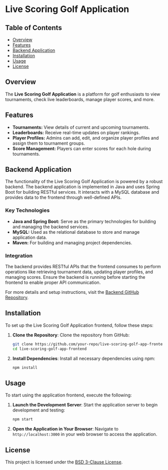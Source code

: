 # Live Scoring Golf Application

## Table of Contents
- [Overview](#overview)
- [Features](#features)
- [Backend Application](#backend-application)
- [Installation](#installation)
- [Usage](#usage)
- [License](#license)

## Overview
The **Live Scoring Golf Application** is a platform for golf enthusiasts to view tournaments, check live leaderboards, manage player scores, and more.

## Features
- **Tournaments:** View details of current and upcoming tournaments.
- **Leaderboards:** Receive real-time updates on player rankings.
- **Player Profiles:** Admins can add, edit, and organize player profiles and assign them to tournament groups.
- **Score Management:** Players can enter scores for each hole during tournaments.

## Backend Application
The functionality of the Live Scoring Golf Application is powered by a robust backend. The backend application is implemented in Java and uses Spring Boot for building RESTful services. It interacts with a MySQL database and provides data to the frontend through well-defined APIs.

### Key Technologies
- **Java and Spring Boot:** Serve as the primary technologies for building and managing the backend services.
- **MySQL:** Used as the relational database to store and manage application data.
- **Maven:** For building and managing project dependencies.

### Integration
The backend provides RESTful APIs that the frontend consumes to perform operations like retrieving tournament data, updating player profiles, and managing scores. Ensure the backend is running before starting the frontend to enable proper API communication.

For more details and setup instructions, visit the [Backend GitHub Repository](https://github.com/PolinaTolkachova/golf-app-live-scoring-backend).

## Installation
To set up the Live Scoring Golf Application frontend, follow these steps:

1. **Clone the Repository**: Clone the repository from GitHub:
   ```bash
   git clone https://github.com/your-repo/live-scoring-golf-app-frontend.git
   cd live-scoring-golf-app-frontend
   ```

2. **Install Dependencies**: Install all necessary dependencies using npm:
   ```bash
   npm install
   ```

## Usage
To start using the application frontend, execute the following:

1. **Launch the Development Server**: Start the application server to begin development and testing:
   ```bash
   npm start
   ```

2. **Open the Application in Your Browser**: Navigate to `http://localhost:3000` in your web browser to access the application.

## License
This project is licensed under the [BSD 3-Clause License](LICENSE).